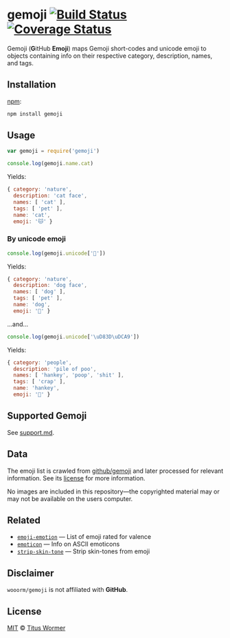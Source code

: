 # gemoji [![Build Status][travis-badge]][travis] [![Coverage Status][codecov-badge]][codecov]

Gemoji (**G**itHub **Emoji**) maps Gemoji short-codes and unicode emoji to
objects containing info on their respective category, description, names,
and tags.

## Installation

[npm][]:

```bash
npm install gemoji
```

## Usage

```javascript
var gemoji = require('gemoji')

console.log(gemoji.name.cat)
```

Yields:

```js
{ category: 'nature',
  description: 'cat face',
  names: [ 'cat' ],
  tags: [ 'pet' ],
  name: 'cat',
  emoji: '🐱' }
```

### By unicode emoji

```javascript
console.log(gemoji.unicode['🐶'])
```

Yields:

```js
{ category: 'nature',
  description: 'dog face',
  names: [ 'dog' ],
  tags: [ 'pet' ],
  name: 'dog',
  emoji: '🐶' }
```

...and...

```javascript
console.log(gemoji.unicode['\uD83D\uDCA9'])
```

Yields:

```js
{ category: 'people',
  description: 'pile of poo',
  names: [ 'hankey', 'poop', 'shit' ],
  tags: [ 'crap' ],
  name: 'hankey',
  emoji: '💩' }
```

## Supported Gemoji

See [support.md][support].

## Data

The emoji list is crawled from [github/gemoji][gh] and later processed
for relevant information.  See its [license][gh-license] for more
information.

No images are included in this repository—the copyrighted material may or may
not be available on the users computer.

## Related

*   [`emoji-emotion`](https://github.com/words/emoji-emotion)
    — List of emoji rated for valence
*   [`emoticon`](https://github.com/wooorm/emoticon)
    — Info on ASCII emoticons
*   [`strip-skin-tone`](https://github.com/wooorm/strip-skin-tone)
    — Strip skin-tones from emoji

## Disclaimer

`wooorm/gemoji` is not affiliated with **GitHub**.

## License

[MIT][license] © [Titus Wormer][author]

<!-- Definitions -->

[travis-badge]: https://img.shields.io/travis/wooorm/gemoji.svg

[travis]: https://travis-ci.org/wooorm/gemoji

[codecov-badge]: https://img.shields.io/codecov/c/github/wooorm/gemoji.svg

[codecov]: https://codecov.io/github/wooorm/gemoji

[npm]: https://docs.npmjs.com/cli/install

[license]: license

[author]: http://wooorm.com

[support]: support.md

[gh]: https://github.com/github/gemoji

[gh-license]: https://github.com/github/gemoji/blob/55a0080/LICENSE
